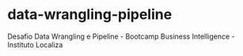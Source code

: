 # data-wrangling-pipeline
Desafio Data Wrangling e Pipeline - Bootcamp Business Intelligence - Instituto Localiza 
